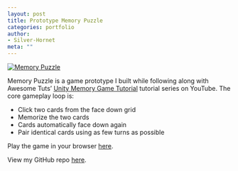 ```yaml
---
layout: post
title: Prototype Memory Puzzle
categories: portfolio
author:
- Silver-Hornet
meta: ""
---
```


[![Memory Puzzle]({{site.url}}/memory-puzzle.png)](https://play.unity.com/mg/other/awesome-tuts-memory-puzzle)

Memory Puzzle is a game prototype I built while following along with Awesome Tuts’ [Unity Memory Game Tutorial](https://www.youtube.com/watch?v=qaCjBh7bWz0&list=PLZhNP5qJ2IA2DA4bzDyxFMs8yogVQSrjW&index=1) tutorial series on YouTube. The core gameplay loop is:

- Click two cards from the face down grid
- Memorize the two cards
- Cards automatically face down again
- Pair identical cards using as few turns as possible

Play the game in your browser [here](https://play.unity.com/mg/other/awesome-tuts-memory-puzzle).

View my GitHub repo [here](https://github.com/silver-hornet/awesome-tuts-memory-puzzle).